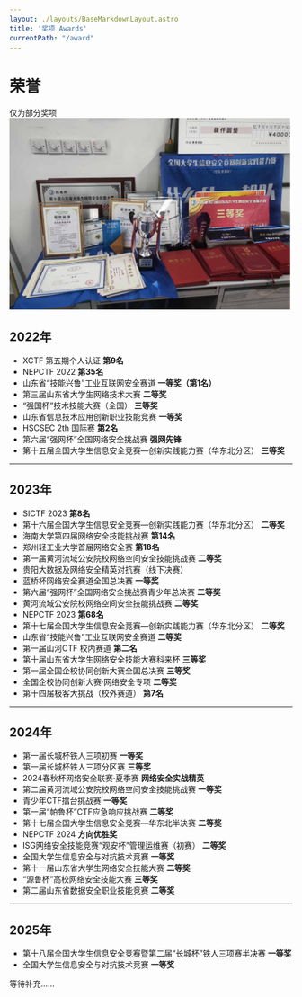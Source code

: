 ```yaml
---
layout: ./layouts/BaseMarkdownLayout.astro
title: '奖项 Awards'
currentPath: "/award"
---
```


<style>
.content ul, .content li {
    list-style-type: square;font-size: 17px;line-height: 20px;
    margin-bottom: 0.6em ; 
} 

</style>



# 荣誉
仅为部分奖项
<img src="/award_1.jpg" class="award" style="max-width: 100%; height: auto;">

## 2022年

* XCTF 第五期个人认证  **第9名**
* NEPCTF 2022  **第35名**
* 山东省“技能兴鲁”工业互联网安全赛道   **一等奖（第1名）**
* 第三届山东省大学生网络技术大赛  **二等奖**
* “强国杯”技术技能大赛（全国） **三等奖**
* 山东省信息技术应用创新职业技能竞赛  **一等奖**
* HSCSEC 2th 国际赛   **第2名**
* 第六届“强网杯”全国网络安全挑战赛  **强网先锋**
* 第十五届全国大学生信息安全竞赛—创新实践能力赛（华东北分区） **三等奖**

---

## 2023年

* SICTF 2023  **第8名**
* 第十六届全国大学生信息安全竞赛—创新实践能力赛（华东北分区） **二等奖**
* 海南大学第四届网络安全技能挑战赛  **第14名**
* 郑州轻工业大学首届网络安全赛  **第18名**
* 第一届黄河流域公安院校网络空间安全技能挑战赛  **二等奖**
* 贵阳大数据及网络安全精英对抗赛（线下决赛）
* 蓝桥杯网络安全赛道全国总决赛  **一等奖**
* 第六届“强网杯”全国网络安全挑战赛青少年总决赛   **二等奖**
* 黄河流域公安院校网络空间安全技能挑战赛  **二等奖**
* NEPCTF 2023  **第68名**
* 第十七届全国大学生信息安全竞赛—创新实践能力赛（华东北分区） **二等奖**
* 山东省“技能兴鲁”工业互联网安全赛道  **二等奖**
* 第一届山河CTF 校内赛道   **第二名**
* 第十届山东省大学生网络安全技能大赛科来杯  **三等奖**
* 第一届全国企校协同创新大赛全国总决赛  **三等奖**
* 全国企校协同创新大赛·网络安全专项  **二等奖**
* 第十四届极客大挑战（校外赛道） **第7名**

---

## 2024年

* 第一届长城杯铁人三项初赛  **一等奖**
* 第一届长城杯铁人三项分区赛  **三等奖**
* 2024春秋杯网络安全联赛·夏季赛  **网络安全实战精英**
* 第二届黄河流域公安院校网络空间安全技能挑战赛  **一等奖**
* 青少年CTF擂台挑战赛  **一等奖**
* 第一届“帕鲁杯”CTF应急响应挑战赛  **二等奖**
* 第十七届全国大学生信息安全竞赛—华东北半决赛  **二等奖**
* NEPCTF 2024  **方向优胜奖**
* ISG网络安全技能竞赛“观安杯”管理运维赛（初赛） **二等奖**
* 全国大学生信息安全与对抗技术竞赛  **一等奖**
* 第十一届山东省大学生网络安全技能大赛  **二等奖**
* “源鲁杯”高校网络安全技能大赛  **三等奖**
* 第二届山东省数据安全职业技能竞赛  **二等奖**

---

## 2025年

* 第十八届全国大学生信息安全竞赛暨第二届“长城杯”铁人三项赛半决赛  **一等奖**
* 全国大学生信息安全与对抗技术竞赛  **一等奖**


等待补充......